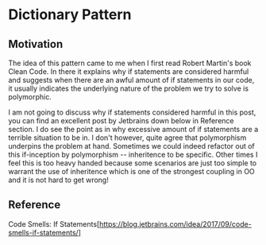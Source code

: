 # Dictionary Pattern

## Motivation

The idea of this pattern came to me when I first read Robert Martin's book Clean Code. In there it explains why if statements are considered harmful and suggests when there are an awful amount of if statements in our code, it usually indicates the underlying nature of the problem we try to solve is polymorphic.

I am not going to discuss why if statements considered harmful in this post, you can find an excellent post by Jetbrains down below in Reference section. I do see the point as in why excessive amount of if statements are a terrible situation to be in. I don't however, quite agree that polymorphism underpins the problem at hand. Sometimes we could indeed refactor out of this if-inception by polymorphism -- inheritence to be specific. Other times I feel this is too heavy handed because some scenarios are just too simple to warrant the use of inheritence which is one of the strongest coupling in OO and it is not hard to get wrong! 



## Reference

Code Smells: If Statements[https://blog.jetbrains.com/idea/2017/09/code-smells-if-statements/]
